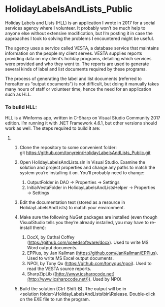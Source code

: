 # HolidayLabelsAndLists_Public

Holiday Labels and Lists (HLL) is an application I wrote in 2017 for a social services agency where I volunteer. It probably won’t be much help to anyone else without extensive modification, but I’m posting it in case the approaches I took to solving the problems I encountered might be useful.

The agency uses a service called VESTA, a database service that maintains information on the people my client serves. VESTA supplies reports providing data on my client’s holiday programs, detailing which services were provided and who they went to. The reports are used to generate several kinds of label and list documents required by these programs.

The process of generating the label and list documents (referred to hereafter as “output documents”) is not difficult, but doing it manually takes many hours of staff or volunteer time, hence the need for an application such as HLL.

### To build HLL:

HLL is a Winforms app, written in C-Sharp on Visual Studio Community 2017 edition. I’m running it with .NET Framework 4.6.1, but other versions should work as well. The steps required to build it are:

1.  1.  Clone the repository to some convenient folder: git <https://github.com/tonyrein/HolidayLabelsAndLists_Public.git>
    2.  Open HolidayLabelsAndLists.sln in Visual Studio. Examine the solution and project properties and change any paths to match the system you’re installing it on. You’ll probably need to change:

        1.  OutputFolder in DAO → Properties → Settings
        2.  InitialVestaFolder in HolidayLabelsAndListsHelper → Properties → Settings

    3.  Edit the documentation text (stored as a resource in HolidayLabelsAndLists) to match your environment.
    4.  Make sure the following NuGet packages are installed (even though VisualStudio tells you they’re already installed, you may have to re-install them):

        1.  DocX, by Cathal Coffey (<https://github.com/xceedsoftware/docx>). Used to write MS Word output documents.
        2.  EPPlus, by Jan Kallman (<https://github.com/JanKallman/EPPlus>). Used to write MS Excel output documents.
        3.  NPOI, by Tony Qu (<https://github.com/tonyqus/npoi>). Used to read the VESTA source reports.
        4.  SharpZipLib ([http://www.icsharpcode.net](http://www.icsharpcode.net/)). Used by NPOI.

    5.  Build the solution (Ctrl-Shift-B). The output will be in &lt;solution folder&gt;\\HolidayLabelsAndLists\\bin\\Release. Double-click on the EXE file to run the program.

